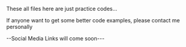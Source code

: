 These all files here are just practice codes...

If anyone want to get some better code examples, please contact me personally

--Social Media Links will come soon---
